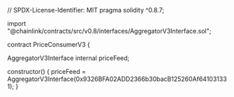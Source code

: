 // SPDX-License-Identifier: MIT
pragma solidity ^0.8.7;

import "@chainlink/contracts/src/v0.8/interfaces/AggregatorV3Interface.sol";

contract PriceConsumerV3 {

AggregatorV3Interface internal priceFeed;

constructor() {
priceFeed =
AggregatorV3Interface(0x9326BFA02ADD2366b30bacB125260Af641031331);
}

